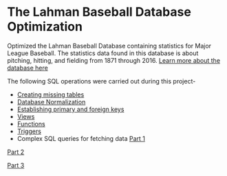 # The Lahman Baseball Database Optimization

Optimized the Lahman Baseball Database containing statistics for Major League Baseball.
The statistics data found in this database is about pitching, hitting, and fielding from 1871 through 2016. [Learn more about the database here ](https://github.com/Riidhima/The-Lahman-Baseball-Database-Optimization/blob/master/Baseball%20Database%20Documentation.pdf)

The following SQL operations were carried out during this project-
* [Creating missing tables](https://github.com/Riidhima/The-Lahman-Baseball-Database-Optimization/blob/master/Hall%20of%20Fame.sql) 
* [Database Normalization](https://github.com/Riidhima/The-Lahman-Baseball-Database-Optimization/blob/master/Database%20Normalization.pdf)
* [Establishing primary and foreign keys](https://github.com/Riidhima/The-Lahman-Baseball-Database-Optimization/blob/master/Foreign%20Keys.sql)
* [Views](https://github.com/Riidhima/The-Lahman-Baseball-Database-Optimization/blob/master/View.sql)
* [Functions](https://github.com/Riidhima/The-Lahman-Baseball-Database-Optimization/blob/master/Function.sql)
* [Triggers](https://github.com/Riidhima/The-Lahman-Baseball-Database-Optimization/blob/master/Trigger.sql)
* Complex SQL queries for fetching data
[Part 1](https://github.com/Riidhima/The-Lahman-Baseball-Database-Optimization/blob/master/SQL%20Questions%20-%20Part%201.sql) 

[Part 2](https://github.com/Riidhima/The-Lahman-Baseball-Database-Optimization/blob/master/SQL%20Questions%20-%20Part2.sql) 

[Part 3](https://github.com/Riidhima/The-Lahman-Baseball-Database-Optimization/blob/master/SQL%20Questions%20-%20Part%203.sql)
